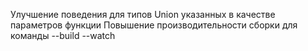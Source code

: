 Улучшение поведения для типов Union указанных в качестве параметров функции
Повышение производительности сборки для команды --build --watch